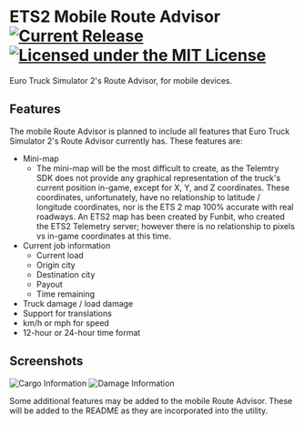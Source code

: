 # ETS2 Mobile Route Advisor [![Current Release](https://img.shields.io/github/release/mkoch227/ets2-mobile-route-advisor.svg)](https://github.com/mkoch227/ets2-mobile-route-advisor/releases) [![Licensed under the MIT License](https://img.shields.io/badge/license-MIT-blue.svg)](https://github.com/mkoch227/ets2-mobile-route-advisor/blob/master/LICENSE)
Euro Truck Simulator 2's Route Advisor, for mobile devices.

## Features
The mobile Route Advisor is planned to include all features that Euro Truck Simulator 2's Route Advisor currently has. These features are:
 - Mini-map
    - The mini-map will be the most difficult to create, as the Telemtry SDK does not provide any graphical representation of the truck's current position in-game, except for X, Y, and Z coordinates.  These coordinates, unfortunately, have no relationship to latitude / longitude coordinates, nor is the ETS 2 map 100% accurate with real roadways. An ETS2 map has been created by Funbit, who created the ETS2 Telemetry server; however there is no relationship to pixels vs in-game coordinates at this time.
 - Current job information
    - Current load
    - Origin city
    - Destination city
    - Payout
    - Time remaining
 - Truck damage / load damage
 - Support for translations
 - km/h or mph for speed
 - 12-hour or 24-hour time format

## Screenshots
![Cargo Information](https://github.com/mkoch227/ets2-mobile-route-advisor/blob/master/screenshots/cargo.PNG)
![Damage Information](https://github.com/mkoch227/ets2-mobile-route-advisor/blob/master/screenshots/damage.PNG)

Some additional features may be added to the mobile Route Advisor. These will be added to the README as they are incorporated into the utility.
